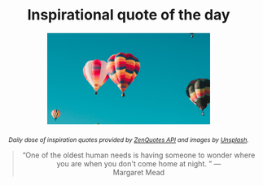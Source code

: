 
<div align="center">

# Inspirational quote of the day

<img src="./data/photo.jpeg" alt="Beautiful nature photo" width="320" height="180">

<sub><i>Daily dose of inspiration quotes provided by [ZenQuotes API](https://zenquotes.io/) and images by [Unsplash](https://unsplash.com/).</i></sub>


<blockquote>&ldquo;One of the oldest human needs is having someone to wonder where you are when you don't come home at night. &rdquo; &mdash; <footer>Margaret Mead</footer></blockquote>

</div>

